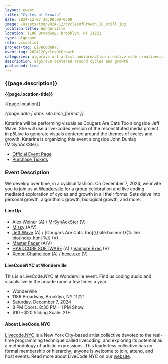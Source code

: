 ```yaml
---
layout: event
title: "Cycles of Growth"
date: 2024-12-07 20:00:00-0500
image: /assets/img/2024/12/cyclesOfGrowth_IG_still.jpg
location-title: Wonderville
location: 1186 Broadway, Brooklyn, NY 11221
type: algorave
role: visualist
project-tag: LiveCodeNYC
event-tag: 202412CyclesOfGrowth
categories: algorave art artist audioreactive creative code creativecode livecode performance p5live visuals visualist
description: algorave centered around cycles and growth
published: true
---
```

### {{page.description}}

**{{page.location-title}}**

{{page.location}}

*{{page.date | date: site.time_format }}*

Katarina will be performing visuals as Cougars Are Cats Too alongside Jeff Wave.
She will use a live-coded version of the reconstituted media project in p5Live to generate visuals centered around the themes of cycles and growth.
Katarina is organizing this event alongside John Dunlap (MrSynAckSter).

- [Official Event Page](https://www.wonderville.nyc/events/cycles-of-growth)
- [Purchase Tickets](https://withfriends.co/event/22319757/cycles_of_growth)


### Event Description
We develop over time, in a cyclical fashion. On December 7, 2024, we invite you to join us at [Wonderville](https://www.wonderville.nyc/) for a group celebration and live coding mediated exploration of cycles and growth in all their forms. Sets delve into personal growth, algorithmic growth,  biological growth, and more.

#### Line Up


- Alex Weiner (A) /  [MrSynAckSter](https://www.instagram.com/mrsynackster/)  (V)
- [Missy](https://www.instagram.com/missy222222222/) (A/V)
- [Jeff Wave](https://www.instagram.com/vaporwave.obj/) (A) / [Cougars Are Cats Too]({{site.baseurl}}{% link bio/index.html %})  (V)
- [Master Fader](https://rrad.studio/) (A/V)
- [HARDCORE SOFTWARE](https://justinswirbul.com/) (A) / [Vampire Exec](https://linktr.ee/vampireexec) (V)
- [Xenon Chameleon](https://linktr.ee/xenon_chameleon) (A) / [hexe.exe](https://mariehinson.com/recent/) (V)


#### LiveCodeNYC at Wonderville

This is a LiveCode.NYC at Wonderville event.
Find us coding audio and visuals live in the arcade room a few times a year.

- Wonderville
- 1186 Broadway, Brooklyn, NY 11221
- Saturday, December 7, 2024
- 8 PM Doors. 8:30 PM - 1 PM Show.
- $10 - $20 Sliding Scale. 21+.

#### About LiveCode.NYC
[Livecode.NYC](https://livecode.nyc/) is a New York City-based artist collective devoted to the real-time programming technique called livecoding, and exploring its potential as a methodology of artistic expressions. This leaderless collective has no formal membership or hierarchy; anyone is welcome to join, attend, and host events. Read more about LiveCode.NYC on our [website]((https://livecode.nyc/)).
